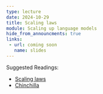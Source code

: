 ```yaml
---
type: lecture
date: 2024-10-29
title: Scaling laws
module: Scaling up language models
hide_from_announcments: true
links: 
 - url: coming soon
   name: slides
---
```

Suggested Readings:
 - [Scaling laws](https://arxiv.org/abs/2001.08361)
 - [Chinchilla](https://arxiv.org/abs/2203.15556)

